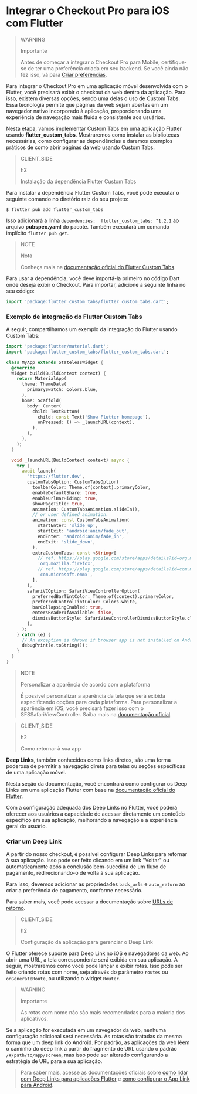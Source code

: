 # Integrar o Checkout Pro para iOS com Flutter

> WARNING
>
> Importante
>
> Antes de começar a integrar o Checkout Pro para Mobile, certifique-se de ter uma preferência criada em seu backend. Se você ainda não fez isso, vá para [Criar preferências](/developers/pt/docs/checkout-pro/integrate-preferences).

Para integrar o Checkout Pro em uma aplicação móvel desenvolvida com o Flutter, você precisará exibir o checkout da web dentro da aplicação. Para isso, existem diversas opções, sendo uma delas o uso de Custom Tabs. Essa tecnologia permite que páginas da web sejam abertas em um navegador nativo incorporado à aplicação, proporcionando uma experiência de navegação mais fluída e consistente aos usuários.

Nesta etapa, vamos implementar Custom Tabs em uma aplicação Flutter usando **flutter_custom_tabs**. Mostraremos como instalar as bibliotecas necessárias, como configurar as dependências e daremos exemplos práticos de como abrir páginas da web usando Custom Tabs.

> CLIENT_SIDE
>
> h2
>
> Instalação da dependência Flutter Custom Tabs

Para instalar a dependência Flutter Custom Tabs, você pode executar o seguinte comando no diretório raiz do seu projeto:

```terminal
$ flutter pub add flutter_custom_tabs
```

Isso adicionará a linha `dependencies:  flutter_custom_tabs: ^1.2.1` ao arquivo **pubspec.yaml** do pacote. Também executará um comando implícito `flutter pub get`.

> NOTE
> 
> Nota
>
> Conheça mais na [documentação oficial do Flutter Custom Tabs](https://pub.dev/packages/flutter_custom_tabs).

Para usar a dependência, você deve importá-la primeiro no código Dart onde deseja exibir o Checkout. Para importar, adicione a seguinte linha no seu código:

```dart
import 'package:flutter_custom_tabs/flutter_custom_tabs.dart';
```

### Exemplo de integração do Flutter Custom Tabs

A seguir, compartilhamos um exemplo da integração do Flutter usando Custom Tabs:

```dart
import 'package:flutter/material.dart';
import 'package:flutter_custom_tabs/flutter_custom_tabs.dart';

class MyApp extends StatelessWidget {
  @override
  Widget build(BuildContext context) {
    return MaterialApp(
      theme: ThemeData(
        primarySwatch: Colors.blue,
      ),
      home: Scaffold(
        body: Center(
          child: TextButton(
            child: const Text('Show Flutter homepage'),
            onPressed: () => _launchURL(context),
          ),
        ),
      ),
    );
  }

  void _launchURL(BuildContext context) async {
    try {
      await launch(
        'https://flutter.dev',
        customTabsOption: CustomTabsOption(
          toolbarColor: Theme.of(context).primaryColor,
          enableDefaultShare: true,
          enableUrlBarHiding: true,
          showPageTitle: true,
          animation: CustomTabsAnimation.slideIn(),
          // or user defined animation.
          animation: const CustomTabsAnimation(
            startEnter: 'slide_up',
            startExit: 'android:anim/fade_out',
            endEnter: 'android:anim/fade_in',
            endExit: 'slide_down',
          ),
          extraCustomTabs: const <String>[
            // ref. https://play.google.com/store/apps/details?id=org.mozilla.firefox
            'org.mozilla.firefox',
            // ref. https://play.google.com/store/apps/details?id=com.microsoft.emmx
            'com.microsoft.emmx',
          ],
        ),                    
        safariVCOption: SafariViewControllerOption(
          preferredBarTintColor: Theme.of(context).primaryColor,
          preferredControlTintColor: Colors.white,
          barCollapsingEnabled: true,
          entersReaderIfAvailable: false,
          dismissButtonStyle: SafariViewControllerDismissButtonStyle.close,        
        ),
      );
    } catch (e) {
      // An exception is thrown if browser app is not installed on Android device.
      debugPrint(e.toString());
    }
  }
}
```

> NOTE
>
> Personalizar a aparência de acordo com a plataforma
>
> É possível personalizar a aparência da tela que será exibida especificando opções para cada plataforma. Para personalizar a aparência em iOS, você precisará fazer isso com o SFSSafariViewController. Saiba mais na [documentação oficial](https://pub.dev/packages/flutter_custom_tabs).

> CLIENT_SIDE
>
> h2
>
> Como retornar à sua app

**Deep Links**, também conhecidos como links diretos, são uma forma poderosa de permitir a navegação direta para telas ou seções específicas de uma aplicação móvel.

Nesta seção da documentação, você encontrará como configurar os Deep Links em uma aplicação Flutter com base na [documentação oficial do Flutter](https://docs.flutter.dev/ui/navigation/deep-linking?gclid=CjwKCAjwrranBhAEEiwAzbhNtSuZ4qnpJoRrs1AgJ8SzP80sc4EmZA3_VlFInWPQ-42suf1Wm31K9RoC0f4QAvD_BwE&gclsrc=aw.ds).

Com a configuração adequada dos Deep Links no Flutter, você poderá oferecer aos usuários a capacidade de acessar diretamente um conteúdo específico em sua aplicação, melhorando a navegação e a experiência geral do usuário.

### Criar um Deep Link

A partir do nosso checkout, é possível configurar Deep Links para retornar à sua aplicação. Isso pode ser feito clicando em um link "Voltar" ou automaticamente após a conclusão bem-sucedida de um fluxo de pagamento, redirecionando-o de volta à sua aplicação.

Para isso, devemos adicionar as propriedades `back_urls` e `auto_return` ao criar a preferência de pagamento, conforme necessário.

Para saber mais, você pode acessar a documentação sobre [URLs de retorno](/developers/es/docs/checkout-pro/checkout-customization/user-interface/redirection).

> CLIENT_SIDE
>
> h2
>
> Configuração da aplicação para gerenciar o Deep Link

O Flutter oferece suporte para Deep Link no iOS e navegadores da web. Ao abrir uma URL, a tela correspondente será exibida em sua aplicação. A seguir, mostraremos como você pode lançar e exibir rotas. Isso pode ser feito criando rotas com nome, seja através do parâmetro `routes` ou `onGenerateRoute`, ou utilizando o widget `Router`.

> WARNING
>
> Importante
>
> As rotas com nome não são mais recomendadas para a maioria dos aplicativos.

Se a aplicação for executada em um navegador da web, nenhuma configuração adicional será necessária. As rotas são tratadas da mesma forma que um deep link do Android. Por padrão, as aplicações da web lêem o caminho do deep link a partir do fragmento de URL usando o padrão `/#/path/to/app/screen`, mas isso pode ser alterado configurando a estratégia de URL para a sua aplicação.

> Para saber mais, acesse as documentações oficiais sobre [como lidar com Deep Links para aplicações Flutter](https://medium.com/flutter-community/deep-links-and-flutter-applications-how-to-handle-them-properly-8c9865af9283) e [como configurar o App Link para Android](https://docs.flutter.dev/cookbook/navigation/set-up-app-links).






